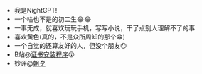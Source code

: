 - 我是NightGPT!
- 一个啥也不是的初二生😂😂
- 一事无成，就喜欢玩玩手机，写写小说，干了点别人理解不了的事
- 喜欢黄色(真的，不是众所周知的那个😁)
- 一个自觉的还算友好的人，但没个朋友😶
- B站@[证书安装程序](https://space.bilibili.com/635970556)😚
- 妙评@[朝夕](https://www.magicalapk.com/share/user?id=12)
<!---
nightgpt/nightgpt is a ✨ special ✨ repository because its `README.md` (this file) appears on your GitHub profile.
You can click the Preview link to take a look at your changes.
--->
